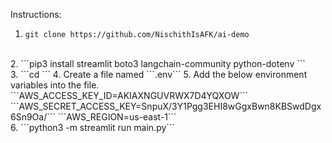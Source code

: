 Instructions: 
<br>
1. ```git clone https://github.com/NischithIsAFK/ai-demo```
<br>
2. ```pip3 install streamlit boto3 langchain-community python-dotenv ```
<br>
3. ```cd <folder_name>```
4. Create a file named ```.env```
5. Add the below environment variables into the file.
```AWS_ACCESS_KEY_ID=AKIAXNGUVRWX7D4YQXOW```
```AWS_SECRET_ACCESS_KEY=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```
```AWS_REGION=us-east-1```
<br>
6. ```python3 -m streamlit run main.py```
